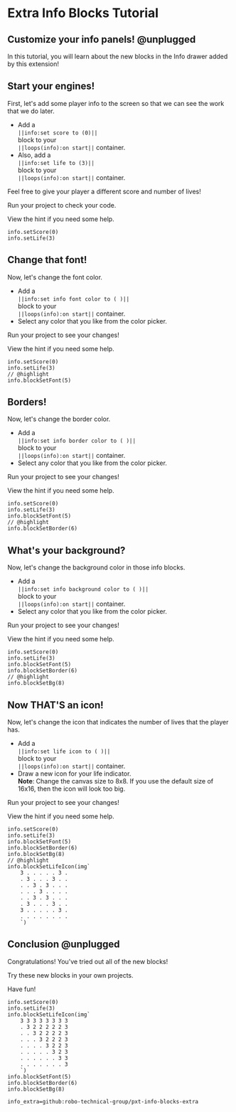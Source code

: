 # Extra Info Blocks Tutorial

## Customize your info panels! @unplugged

In this tutorial, you will learn about the new blocks
in the Info drawer added by this extension!

## Start your engines!

First, let's add some player info to the screen so that we can see the
work that we do later.

-   Add a   
``||info:set score to (0)||``   
block to your   
``||loops(info):on start||`` container.
-   Also, add a   
``||info:set life to (3)||``   
block to your   
``||loops(info):on start||`` container.

Feel free to give your player a different score and number of lives!

Run your project to check your code.

View the hint if you need some help.

```blocks
info.setScore(0)
info.setLife(3)
```

## Change that font!

Now, let's change the font color.

-   Add a   
``||info:set info font color to ( )||``   
block to your   
``||loops(info):on start||`` container.
-   Select any color that you like from the color picker.

Run your project to see your changes!

View the hint if you need some help.

```blocks
info.setScore(0)
info.setLife(3)
// @highlight
info.blockSetFont(5)
```

## Borders!

Now, let's change the border color.

-   Add a   
``||info:set info border color to ( )||``   
block to your   
``||loops(info):on start||`` container.
-   Select any color that you like from the color picker.

Run your project to see your changes!

View the hint if you need some help.

```blocks
info.setScore(0)
info.setLife(3)
info.blockSetFont(5)
// @highlight
info.blockSetBorder(6)
```

## What's your background?

Now, let's change the background color in those info blocks.

-   Add a   
``||info:set info background color to ( )||``   
block to your   
``||loops(info):on start||`` container.
-   Select any color that you like from the color picker.

Run your project to see your changes!

View the hint if you need some help.

```blocks
info.setScore(0)
info.setLife(3)
info.blockSetFont(5)
info.blockSetBorder(6)
// @highlight
info.blockSetBg(8)
```

## Now THAT'S an icon!

Now, let's change the icon that indicates the number of lives that
the player has.

-   Add a   
``||info:set life icon to ( )||``   
block to your   
``||loops(info):on start||`` container.
-   Draw a new icon for your life indicator.   
**Note**: Change the canvas size to 8x8. If you use the default size of
16x16, then the icon will look too big.

Run your project to see your changes!

View the hint if you need some help.

```blocks
info.setScore(0)
info.setLife(3)
info.blockSetFont(5)
info.blockSetBorder(6)
info.blockSetBg(8)
// @highlight
info.blockSetLifeIcon(img`
    3 . . . . . 3 . 
    . 3 . . . 3 . . 
    . . 3 . 3 . . . 
    . . . 3 . . . . 
    . . 3 . 3 . . . 
    . 3 . . . 3 . . 
    3 . . . . . 3 . 
    . . . . . . . . 
    `)
```

## Conclusion @unplugged

Congratulations! You've tried out all of the new blocks!

Try these new blocks in your own projects.

Have fun!

```ghost
info.setScore(0)
info.setLife(3)
info.blockSetLifeIcon(img`
    3 3 3 3 3 3 3 3 
    . 3 2 2 2 2 2 3 
    . . 3 2 2 2 2 3 
    . . . 3 2 2 2 3 
    . . . . 3 2 2 3 
    . . . . . 3 2 3 
    . . . . . . 3 3 
    . . . . . . . 3 
    `)
info.blockSetFont(5)
info.blockSetBorder(6)
info.blockSetBg(8)
```

```package
info_extra=github:robo-technical-group/pxt-info-blocks-extra
```
